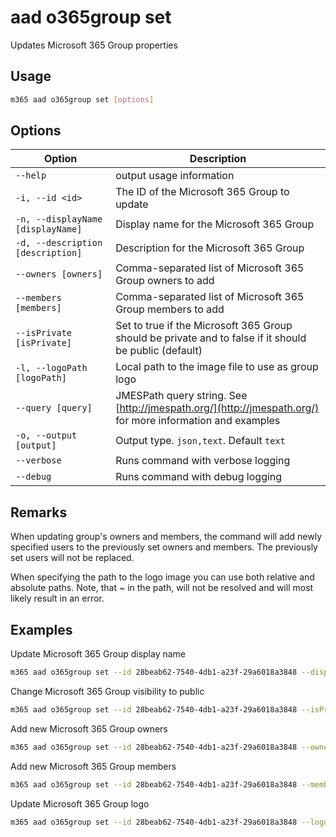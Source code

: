 # aad o365group set

Updates Microsoft 365 Group properties

## Usage

```sh
m365 aad o365group set [options]
```

## Options

Option|Description
------|-----------
`--help`|output usage information
`-i, --id <id>`|The ID of the Microsoft 365 Group to update
`-n, --displayName [displayName]`|Display name for the Microsoft 365 Group
`-d, --description [description]`|Description for the Microsoft 365 Group
`--owners [owners]`|Comma-separated list of Microsoft 365 Group owners to add
`--members [members]`|Comma-separated list of Microsoft 365 Group members to add
`--isPrivate [isPrivate]`|Set to true if the Microsoft 365 Group should be private and to false if it should be public (default)
`-l, --logoPath [logoPath]`|Local path to the image file to use as group logo
`--query [query]`|JMESPath query string. See [http://jmespath.org/](http://jmespath.org/) for more information and examples
`-o, --output [output]`|Output type. `json,text`. Default `text`
`--verbose`|Runs command with verbose logging
`--debug`|Runs command with debug logging

## Remarks

When updating group's owners and members, the command will add newly specified users to the previously set owners and members. The previously set users will not be replaced.

When specifying the path to the logo image you can use both relative and absolute paths. Note, that ~ in the path, will not be resolved and will most likely result in an error.

## Examples

Update Microsoft 365 Group display name

```sh
m365 aad o365group set --id 28beab62-7540-4db1-a23f-29a6018a3848 --displayName Finance
```

Change Microsoft 365 Group visibility to public

```sh
m365 aad o365group set --id 28beab62-7540-4db1-a23f-29a6018a3848 --isPrivate false
```

Add new Microsoft 365 Group owners

```sh
m365 aad o365group set --id 28beab62-7540-4db1-a23f-29a6018a3848 --owners "DebraB@contoso.onmicrosoft.com,DiegoS@contoso.onmicrosoft.com"
```

Add new Microsoft 365 Group members

```sh
m365 aad o365group set --id 28beab62-7540-4db1-a23f-29a6018a3848 --members "DebraB@contoso.onmicrosoft.com,DiegoS@contoso.onmicrosoft.com"
```

Update Microsoft 365 Group logo

```sh
m365 aad o365group set --id 28beab62-7540-4db1-a23f-29a6018a3848 --logoPath images/logo.png
```
